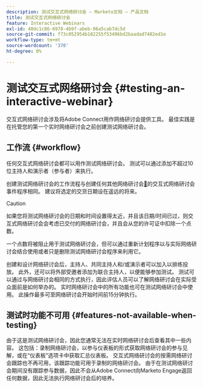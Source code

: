 ```yaml
---
description: 测试交互式网络研讨会 — Marketo文档 — 产品文档
title: 测试交互式网络研讨会
feature: Interactive Webinars
exl-id: 40dc1c86-6978-4b9f-abeb-96a5cab7dc5d
source-git-commit: f73c052954b182255f53496bd2baadad7482ed1e
workflow-type: tm+mt
source-wordcount: '370'
ht-degree: 0%

---
```


# 测试交互式网络研讨会 {#testing-an-interactive-webinar}

交互式网络研讨会涉及将Adobe Connect用作网络研讨会提供工具。 最佳实践是在托管您的第一个实时网络研讨会之前创建测试网络研讨会。

## 工作流 {#workflow}

任何交互式网络研讨会都可以用作测试网络研讨会。 测试可以通过添加不超过10位主持人和演示者（参与者）来执行。

创建测试网络研讨会的工作流程与创建任何其他网络研讨会[&#128279;](/help/marketo/product-docs/demand-generation/events/interactive-webinars/create-an-interactive-webinar.md)的交互式网络研讨会事件程序相同。 建议将选定的交货日期设在遥远的将来。

>[!CAUTION]
>
>如果您将测试网络研讨会的日期和时间设置得太近，并且该日期/时间已过，则交互式网络研讨会会考虑已交付的网络研讨会，并且会从您的许可证中扣除一个点数。

一个点数将被阻止用于测试网络研讨会，但可以通过重新计划程序以与实际网络研讨会结合使用或者只是删除测试网络研讨会程序来利用它。

创建和设计网络研讨会后，主持人、共同主持人和/或演示者可以加入以排练投放。 此外，还可以将外部受邀者添加为联合主持人，以便能够参加测试。 测试可以通过与网络研讨会相同的方式执行，因此评估人员可以了解网络研讨会在实际受众面前是如何举办的。 实时网络研讨会中的所有功能也可在测试网络研讨会中使用。 此操作最多可至网络研讨会开始时间前15分钟执行。

## 测试时功能不可用 {#features-not-available-when-testing}

由于这是测试网络研讨会，因此您通常无法在实时网络研讨会后查看其中一些内容。 这包括：录制网络研讨会，以参与仪表板的形式获取网络研讨会的参与见解，或在“仪表板”选项卡中获取汇总仪表板。 交互式网络研讨会的按需网络研讨会跟踪也不再可用，该跟踪功能可用于录制的网络研讨会。 由于在测试网络研讨会期间没有跟踪参与数据，因此不会从Adobe Connect向Marketo Engage返回任何数据，因此无法执行网络研讨会后的培养。
